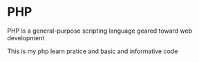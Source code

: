 # PHP
PHP is a general-purpose scripting language geared toward web development 

This is my php learn pratice and basic and informative code 
